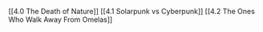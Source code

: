 [[4.0 The Death of Nature]]
[[4.1 Solarpunk vs Cyberpunk]]
[[4.2 The Ones Who Walk Away From Omelas]]
